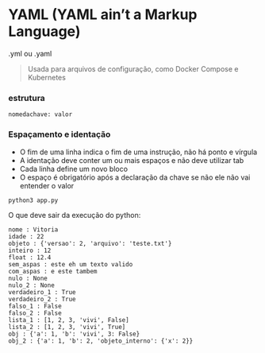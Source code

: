 # YAML (YAML ain’t a Markup Language)

.yml ou .yaml

> Usada para arquivos de configuração, como Docker Compose e Kubernetes

### estrutura

```
nomedachave: valor
```

### Espaçamento e identação

- O fim de uma linha indica o fim de uma instrução, não há ponto e vírgula
- A identação deve conter um ou mais espaços e não deve utilizar tab
- Cada linha define um novo bloco
- O espaço é obrigatório após a declaração da chave se não ele não vai entender o valor

```
python3 app.py
```

O que deve sair da execução do python:
```
nome : Vitoria
idade : 22
objeto : {'versao': 2, 'arquivo': 'teste.txt'}
inteiro : 12
float : 12.4
sem_aspas : este eh um texto valido
com_aspas : e este tambem
nulo : None
nulo_2 : None
verdadeiro_1 : True
verdadeiro_2 : True
falso_1 : False
falso_2 : False
lista_1 : [1, 2, 3, 'vivi', False]
lista_2 : [1, 2, 3, 'vivi', True]
obj : {'a': 1, 'b': 'vivi', 3: False}
obj_2 : {'a': 1, 'b': 2, 'objeto_interno': {'x': 2}}
```